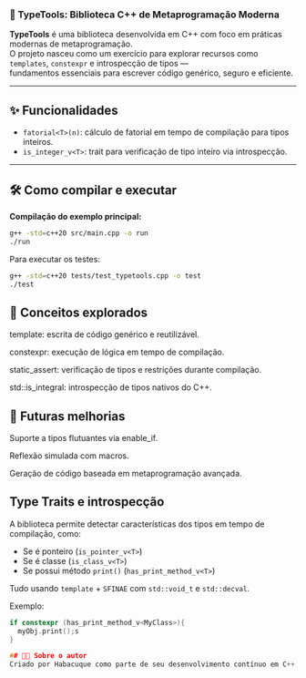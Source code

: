 ### 🚀 TypeTools: Biblioteca C++ de Metaprogramação Moderna

**TypeTools** é uma biblioteca desenvolvida em C++ com foco em práticas modernas de metaprogramação.  
O projeto nasceu como um exercício para explorar recursos como `templates`, `constexpr` e introspecção de tipos —  
fundamentos essenciais para escrever código genérico, seguro e eficiente.

---

## ✨ Funcionalidades

- `fatorial<T>(n)`: cálculo de fatorial em tempo de compilação para tipos inteiros.
- `is_integer_v<T>`: trait para verificação de tipo inteiro via introspecção.

---

## 🛠️ Como compilar e executar

**Compilação do exemplo principal:**
```bash
g++ -std=c++20 src/main.cpp -o run
./run
```
Para executar os testes:

```bash
g++ -std=c++20 tests/test_typetools.cpp -o test
./test
```
## 🧠 Conceitos explorados
template: escrita de código genérico e reutilizável.

constexpr: execução de lógica em tempo de compilação.

static_assert: verificação de tipos e restrições durante compilação.

std::is_integral: introspecção de tipos nativos do C++.

## 🔮 Futuras melhorias
Suporte a tipos flutuantes via enable_if.

Reflexão simulada com macros.

Geração de código baseada em metaprogramação avançada.

## Type Traits e introspecção

A biblioteca permite detectar características dos tipos em tempo de compilação, como:

- Se é ponteiro (`is_pointer_v<T>`)
- Se é classe (`is_class_v<T>`)
- Se possui método `print()` (`has_print_method_v<T>`)

Tudo usando `template` + `SFINAE` com `std::void_t` e `std::decval`.

Exemplo: 

```cpp
if constexpr (has_print_method_v<MyClass>){
  myObj.print();s
}

## 🧑‍💻 Sobre o autor
Criado por Habacuque como parte de seu desenvolvimento contínuo em C++. O projeto visa consolidar conhecimentos em recursos avançados da linguagem e demonstrar domínio técnico para contribuições em sistemas de alto desempenho.
